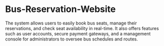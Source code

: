 # Bus-Reservation-Website
 The system allows users to easily book bus seats, manage their reservations, and check seat availability in real-time. It also offers features such as user accounts, secure payment gateways, and a management console for administrators to oversee bus schedules and routes. 
